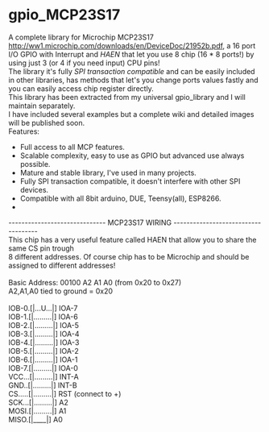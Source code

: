 # gpio_MCP23S17
A complete library for Microchip MCP23S17 http://ww1.microchip.com/downloads/en/DeviceDoc/21952b.pdf, a 16 port I/O GPIO with Interrupt and *HAEN* that let you use 8 chip (16 * 8 ports!) by using just 3 (or 4 if you need input) CPU pins!<br>
The library it's fully *SPI transaction compatible* and can be easily included in other libraries, has methods that let's you change ports values fastly and you can easily access chip register directly.<br>
This library has been extracted from my universal gpio_library and I will maintain separately.<br>
I have included several examples but a complete wiki and detailed images will be published soon.<br>
Features:<br>
 - Full access to all MCP features.
 - Scalable complexity, easy to use as GPIO but advanced use always possible.
 - Mature and stable library, I've used in many projects.
 - Fully SPI transaction compatible, it doesn't interfere with other SPI devices.
 - Compatible with all 8bit arduino, DUE, Teensy(all), ESP8266.
 - 
 
------------------------------ MCP23S17 WIRING ------------------------------------<br>
This chip has a very useful feature called HAEN that allow you to share the same CS pin trough<br>
8 different addresses. Of course chip has to be Microchip and should be assigned to different addresses!<br>
<br>
Basic Address:  00100 A2 A1 A0 (from 0x20 to 0x27)<br>
A2,A1,A0 tied to ground = 0x20<br>
<br>
IOB-0.[|...U...|] IOA-7<br>
IOB-1.[|.........|] IOA-6<br>
IOB-2.[|.........|] IOA-5<br>
IOB-3.[|.........|] IOA-4<br>
IOB-4.[|.........|] IOA-3<br>
IOB-5.[|.........|] IOA-2<br>
IOB-6.[|.........|] IOA-1<br>
IOB-7.[|.........|] IOA-0<br>
VCC...[|.........|] INT-A<br>
GND..[|.........|] INT-B<br>
CS.....[|.........|] RST (connect to +)<br>
SCK...[|.........|] A2<br>
MOSI.[|.........|] A1<br>
MISO.[|____|] A0<br>
<br>

